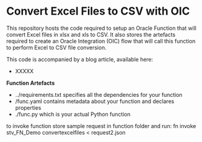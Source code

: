 # Convert Excel Files to CSV with OIC

This repository hosts the code required to setup an Oracle Function that will convert Excel files in xlsx and xls to CSV. It also stores the artefacts required to create an Oracle Integration (OIC) flow that will call this function to perform Excel to CSV file conversion. 

This code is accompanied by a blog article, available here: 
- XXXXX

**Function Artefacts**

- ../requirements.txt specifies all the dependencies for your function
- /func.yaml contains metadata about your function and declares properties
- ./func.py  which is your actual Python function 

to invoke function store sample request in function folder and run:
  fn invoke stv_FN_Demo convertexcelfiles < request2.json
